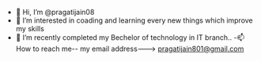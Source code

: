 - 👋 Hi, I’m @pragatijain08
- 👀 I’m interested in coading and learning every new things which improve my skills
- 🌱 I’m recently completed my Bechelor of technology in IT branch..
  -📫 How to reach me-- my email address---> pragatijain801@gmail.com

<!---
pragatijain08/pragatijain08 is a ✨ special ✨ repository because its `README.md` (this file) appears on your GitHub profile.
You can click the Preview link to take a look at your changes.
--->
